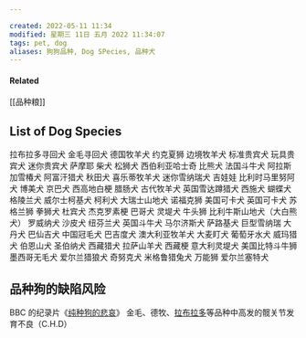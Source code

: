```yaml
---

created: 2022-05-11 11:34
modified: 星期三 11日 五月 2022 11:34:07
tags: pet, dog
aliases: 狗狗品种, Dog SPecies, 品种犬
---
```

#### Related
[[品种粮]]

## List of Dog Species
拉布拉多寻回犬
金毛寻回犬
德国牧羊犬
约克夏狮 
边境牧羊犬 
标准贵宾犬 
玩具贵宾犬 
迷你贵宾犬 
萨摩耶 
柴犬 
松狮犬 
西伯利亚哈士奇 
比熊犬 
法国斗牛犬 
阿拉斯加雪椿犬 
阿富汗猎犬 
秋田犬 
喜乐蒂牧羊犬 
迷你雪纳瑞犬 
吉娃娃 
比利时马里努阿犬 
博美犬 
京巴犬 
西高地白梗
腊肠犬 
古代牧羊犬 
英国雪达蹲猎犬 
西施犬 
蝴蝶犬 
格陵兰犬 
威尔士柯基犬 
柯利犬 
大瑞士山地犬 
诺福克狮 
美国可卡犬 
英国可卡犬 
苏格兰狮 
拳狮犬 
杜宾犬 
杰克罗素梗 
巴哥犬 
灵堤犬 
牛头狮 
比利牛斯山地犬（大白熊犬）
罗威纳犬 
沙皮犬 
纽芬兰犬 
英国斗牛犬 
马尔济斯犬 
萨路基犬 
巨型雪纳瑞 
大丹犬 
巴仙吉犬 
中国冠毛犬 
巴吉度犬 
澳大利亚牧羊犬 
大麦盯犬 
葡萄牙水犬 
威玛猎犬 
伯恩山犬 
圣伯纳犬 
西藏猎犬 
拉萨山羊犬 
西藏梗
意大利灵堤犬 
美国比特斗牛狮 
墨西哥无毛犬
爱尔兰猎狼犬 
奇努克犬 
米格鲁猎兔犬 
万能狮 
爱尔兰塞特犬

## 品种狗的缺陷风险
BBC 的纪录片《[纯种狗的悲哀](https://link.zhihu.com/?target=https%3A//movie.douban.com/subject/10583103/)》
金毛、德牧、[拉布拉多](https://www.zhihu.com/search?q=%E6%8B%89%E5%B8%83%E6%8B%89%E5%A4%9A&search_source=Entity&hybrid_search_source=Entity&hybrid_search_extra=%7B%22sourceType%22%3A%22answer%22%2C%22sourceId%22%3A329475288%7D)等品种中高发的髋关节发育不良（C.H.D）